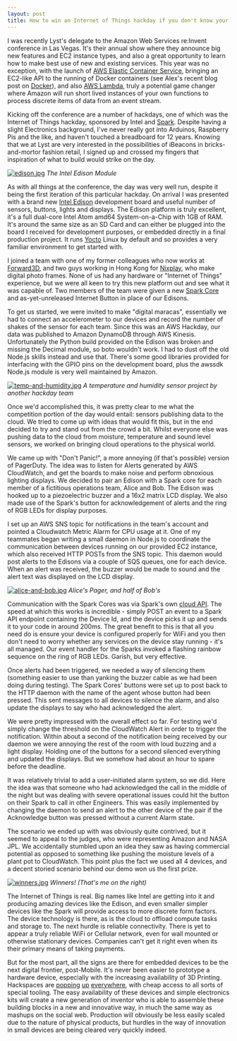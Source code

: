 ```yaml
---
layout: post
title: How to win an Internet of Things hackday if you don't know your Arduino from your Beaglebone
---
```


I was recently Lyst's delegate to the Amazon Web Services re:Invent conference in Las Vegas. It's their annual show where they announce big new features and EC2 instance types, and also a great opportunity to learn how to make best use of new and existing services. This year was no exception, with the launch of [AWS Elastic Container Service][ecs], bringing an EC2-like API to the running of Docker containers (see Alex's recent blog post on [Docker][docker-post]), and also [AWS Lambda][lambda], truly a potential game changer where Amazon will run short lived instances of your own functions to process discrete items of data from an event stream.

Kicking off the conference are a number of hackdays, one of which was the Internet of Things hackday, sponsored by Intel and [Spark][spark]. Despite having a slight Electronics background, I've never really got into Arduinos, Raspberry Pis and the like, and haven't touched a breadboard for 12 years. Knowing that we at Lyst are very interested in the possibilities of iBeacons in bricks-and-mortor fashion retail, I signed up and crossed my fingers that inspiration of what to build would strike on the day.

[![edison.jpg](https://d23f6h5jpj26xu.cloudfront.net/bfzch7oauhatfg_small.jpg)](http://img.svbtle.com/bfzch7oauhatfg.jpg)
*The Intel Edison Module*

As with all things at the conference, the day was very well run, despite it being the first iteration of this particular hackday. On arrival I was presented with a brand new [Intel Edison][edison] development board and useful number of sensors, buttons, lights and displays. The Edison platform is truly excellent, it's a full dual-core Intel Atom amd64 System-on-a-Chip with 1GB of RAM. It's around the same size as an SD Card and can either be plugged into the board I received for development purposes, or embedded directly in a final production project. It runs [Yocto][yocto] Linux by default and so provides a very familiar environment to get started with.

I joined a team with one of my former colleagues who now works at [Forward3D][fwd3d], and two guys working in Hong Kong for [Nixplay][nixplay], who make digital photo frames. None of us had any hardware or "Internet of Things" experience, but we were all keen to try this new platform out and see what it was capable of. Two members of the team were given a new [Spark Core][spark-core] and as-yet-unreleased Internet Button in place of our Edisons.

To get us started, we were invited to make "digital maracas", essentially we had to connect an accelerometer to our devices and record the number of shakes of the sensor for each team. Since this was an AWS Hackday, our data was published to Amazon DynamoDB through AWS Kinesis. Unfortunately the Python build provided on the Edison was broken and missing the Decimal module, so boto wouldn't work. I had to dust off the old Node.js skills instead and use that. There's some good libraries provided for interfacing with the GPIO pins on the development board, plus the awssdk Node.js module is very well maintained by Amazon.

[![temp-and-humidity.jpg](https://d23f6h5jpj26xu.cloudfront.net/e8b5sactuontw_small.jpg)](http://img.svbtle.com/e8b5sactuontw.jpg)
*A temperature and humidity sensor project by another hackday team*

Once we'd accomplished this, it was pretty clear to me what the competition portion of the day would entail: sensors publishing data to the cloud. We tried to come up with ideas that would fit this, but in the end decided to try and stand out from the crowd a bit. Whilst everyone else was pushing data to the cloud from moisture, temperature and sound level sensors, we worked on bringing cloud operations to the physical world.

We came up with "Don't Panic!", a more annoying (if that's possible) version of PagerDuty. The idea was to listen for Alerts generated by AWS CloudWatch, and get the boards to make noise and perform obnoxious lighting displays. We decided to pair an Edison with a Spark core for each member of a fictitious operations team, Alice and Bob. The Edison was hooked up to a piezoelectric buzzer and a 16x2 matrix LCD display. We also made use of the Spark's button for acknowledgement of alerts and the ring of RGB LEDs for display purposes.

I set up an AWS SNS topic for notifications in the team's account and pointed a Cloudwatch Metric Alarm for CPU usage at it. One of my teammates began writing a small daemon in Node.js to coordinate the communication between devices running on our provided EC2 instance, which also received HTTP POSTs from the SNS topic. This daemon would post alerts to the Edisons via a couple of SQS queues, one for each device. When an alert was received, the buzzer would be made to sound and the alert text was displayed on the LCD display.

[![alice-and-bob.jpg](https://d23f6h5jpj26xu.cloudfront.net/3nwdzbcuddsmiw_small.jpg)](http://img.svbtle.com/3nwdzbcuddsmiw.jpg)
*Alice's Pager, and half of Bob's*

Communication with the Spark Cores was via Spark's own [cloud API][sparkapi]. The speed at which this works is incredible - simply POST an event to a Spark API endpoint containing the Device Id, and the device picks it up and sends it to your code in around 200ms. The great benefit to this is that all you need do is ensure your device is configured properly for WiFi and you then don't need to worry whether any services on the device stay running - it's all managed. Our event handler for the Sparks invoked a flashing rainbow sequence on the ring of RGB LEDs. Garish, but very effective.

Once alerts had been triggered, we needed a way of silencing them (something easier to use than yanking the buzzer cable as we had been doing during testing). The Spark Cores' buttons were set up to post back to the HTTP daemon with the name of the agent whose button had been pressed. This sent messages to all devices to silence the alarm, and also update the displays to say who had acknowledged the alert.

We were pretty impressed with the overall effect so far. For testing we'd simply change the threshold on the CloudWatch Alert in order to trigger the notification. Within about a second of the notification being received by our daemon we were annoying the rest of the room with loud buzzing and a light display. Holding one of the buttons for a second silenced everything and updated the displays. But we somehow had about an hour to spare before the deadline.

It was relatively trivial to add a user-initiated alarm system, so we did. Here the idea was that someone who had acknowledged the call in the middle of the night but was dealing with severe operational issues could hit the button on their Spark to call in other Engineers. This was easily implemented by changing the daemon to send an alert to the other device of the pair if the Acknowledge button was pressed without a current Alarm state.

The scenario we ended up with was obviously quite contrived, but it seemed to appeal to the judges, who were representing Amazon and NASA JPL. We accidentally stumbled upon an idea they saw as having commercial potential as opposed to something like pushing the moisture levels of a plant pot to CloudWatch. This point plus the fact we used all 4 devices, and a decent storied scenario behind our demo won us the first prize.

[![winners.jpg](https://d23f6h5jpj26xu.cloudfront.net/bq4vycqsa1hja_small.jpg)](http://img.svbtle.com/bq4vycqsa1hja.jpg)
*Winners! (That's me on the right)*

The Internet of Things is real. Big names like Intel are getting into it and producing amazing devices like the Edison, and even smaller simpler devices like the Spark will provide access to more discrete form factors. The device technology is there, as is the cloud to offload compute tasks and storage to. The next hurdle is reliable connectivity. There is yet to appear a truly reliable WiFi or Cellular network, even for wall mounted or otherwise stationary devices. Companies can't get it right even when its their primary means of taking payments.

But for the most part, all the signs are there for embedded devices to be the next digital frontier, post-Mobile. It's never been easier to prototype a hardware device, especially with the increasing availability of 3D Printing. Hackspaces are [popping][ldnhackspace] [up][brightonhackspace] [everywhere][brightonhackspace], with cheap access to all sorts of special tooling. The easy availability of these devices and simple electronics kits will create a new generation of inventor who is able to assemble these building blocks in a new and innovative way, in much the same way as mashups on the social web. Production will obviously be less easily scaled due to the nature of physical products, but hurdles in the way of innovation in small devices are being cleared very quickly indeed.

[ecs]: http://aws.amazon.com/ecs/
[docker-post]: /devops/2014/12/08/docker/
[lambda]: http://aws.amazon.com/lambda/
[spark]: https://www.spark.io/
[edison]: http://www.intel.co.uk/content/www/uk/en/do-it-yourself/edison.html
[yocto]: https://www.yoctoproject.org/
[fwd3d]: http://www.forward3d.com/
[nixplay]: https://www.nixplay.com/
[spark-core]: https://www.spark.io/dev-kits
[sparkapi]: http://docs.spark.io/api/
[ldnhackspace]: https://london.hackspace.org.uk/
[brightonhackspace]: http://www.buildbrighton.com/blog/
[rdghackspace]: http://rlab.org.uk/